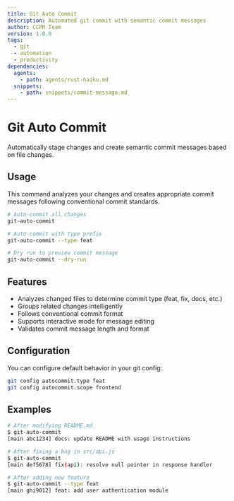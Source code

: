 ```yaml
---
title: Git Auto Commit
description: Automated git commit with semantic commit messages
author: CCPM Team
version: 1.0.0
tags:
  - git
  - automation
  - productivity
dependencies:
  agents:
    - path: agents/rust-haiku.md
  snippets:
    - path: snippets/commit-message.md
---
```


# Git Auto Commit

Automatically stage changes and create semantic commit messages based on file changes.

## Usage

This command analyzes your changes and creates appropriate commit messages following conventional commit standards.

```bash
# Auto-commit all changes
git-auto-commit

# Auto-commit with type prefix
git-auto-commit --type feat

# Dry run to preview commit message
git-auto-commit --dry-run
```

## Features

- Analyzes changed files to determine commit type (feat, fix, docs, etc.)
- Groups related changes intelligently
- Follows conventional commit format
- Supports interactive mode for message editing
- Validates commit message length and format

## Configuration

You can configure default behavior in your git config:

```bash
git config autocommit.type feat
git config autocommit.scope frontend
```

## Examples

```bash
# After modifying README.md
$ git-auto-commit
[main abc1234] docs: update README with usage instructions

# After fixing a bug in src/api.js
$ git-auto-commit
[main def5678] fix(api): resolve null pointer in response handler

# After adding new feature
$ git-auto-commit --type feat
[main ghi9012] feat: add user authentication module
```